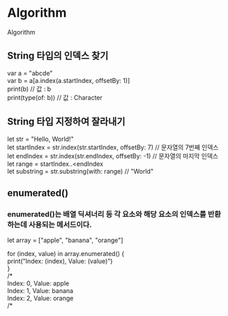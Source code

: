 # Algorithm
Algorithm


## String 타입의 인덱스 찾기
var a = "abcde" <br/>
var b = a[a.index(a.startIndex, offsetBy: 1)] <br/>
print(b) // 값 : b <br/>
print(type(of: b)) // 값 : Character <br/>


## String 타입 지정하여 잘라내기

let str = "Hello, World!" <br/>
let startIndex = str.index(str.startIndex, offsetBy: 7) // 문자열의 7번째 인덱스 <br/>
let endIndex = str.index(str.endIndex, offsetBy: -1) // 문자열의 마지막 인덱스 <br/>
let range = startIndex..<endIndex<br/>
let substring = str.substring(with: range) // "World" <br/>

## enumerated() 
### enumerated()는 배열 딕셔너리 등 각 요소와 해당 요소의 인덱스를 반환하는데 사용되는 메서드이다.
let array = ["apple", "banana", "orange"] <br/>

for (index, value) in array.enumerated() { <br/>
    print("Index: \(index), Value: \(value)") <br/>
} <br/>
/*  <br/>
Index: 0, Value: apple <br/>
Index: 1, Value: banana <br/>
Index: 2, Value: orange <br/>
/* <br/>
